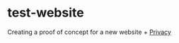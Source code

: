 # test-website
Creating a proof of concept for a new website
+
[Privacy](https://maburke.github.io/test-website/Privacy)
